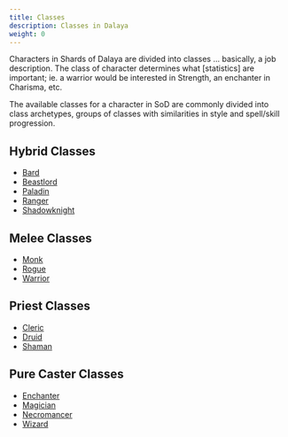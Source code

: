 ```yaml
---
title: Classes
description: Classes in Dalaya
weight: 0
---
```


Characters in Shards of Dalaya are divided into classes ... basically, a job description. The class of character determines what [statistics] are important; ie. a warrior would be interested in Strength, an enchanter in Charisma, etc.

The available classes for a character in SoD are commonly divided into class archetypes, groups of classes with similarities in style and spell/skill progression.

## Hybrid Classes
- [Bard](brd)
- [Beastlord](bst)
- [Paladin](pal)
- [Ranger](rng)
- [Shadowknight](shd)

## Melee Classes
- [Monk](mnk)
- [Rogue](rog)
- [Warrior](war)

## Priest Classes
- [Cleric](clr)
- [Druid](dru)
- [Shaman](shm)

## Pure Caster Classes
- [Enchanter](enc)
- [Magician](mag)
- [Necromancer](nec)
- [Wizard](wiz)

